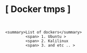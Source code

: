 # [ Docker tmps ]

<br>

    <summary>List of dockers</summary>
             <span> 1. Ubuntu >
             <span> 2. Kalilinux 
             <span> 3. and etc .. >
<br>
<br>

